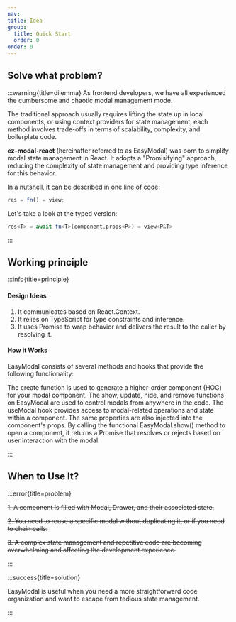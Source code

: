 ```yaml
---
nav:
title: Idea
group:
  title: Quick Start
  order: 0
order: 0
---
```


## Solve what problem?

:::warning{title=dilemma}
As frontend developers, we have all experienced the cumbersome and chaotic modal management mode.

The traditional approach usually requires lifting the state up in local components, or using context providers for state management, each method involves trade-offs in terms of scalability, complexity, and boilerplate code.

**ez-modal-react** (hereinafter referred to as EasyModal) was born to simplify modal state management in React. It adopts a "Promisifying" approach, reducing the complexity of state management and providing type inference for this behavior.

In a nutshell, it can be described in one line of code:

```ts
res = fn() = view;
```

Let's take a look at the typed version:

```ts
res<T> = await fn<T>(component,props<P>) = view<P&T>
```

:::

## Working principle

:::info{title=principle}

#### Design Ideas

1. It communicates based on React.Context.
2. It relies on TypeScript for type constraints and inference.
3. It uses Promise to wrap behavior and delivers the result to the caller by resolving it.

#### How it Works

EasyModal consists of several methods and hooks that provide the following functionality:

The create function is used to generate a higher-order component (HOC) for your modal component.
The show, update, hide, and remove functions on EasyModal are used to control modals from anywhere in the code.
The useModal hook provides access to modal-related operations and state within a component. The same properties are also injected into the component's props.
By calling the functional EasyModal.show() method to open a component, it returns a Promise that resolves or rejects based on user interaction with the modal.

:::

## When to Use It?

:::error{title=problem}

~~1. A component is filled with Modal, Drawer, and their associated state.~~

~~2. You need to reuse a specific modal without duplicating it, or if you need to chain calls.~~

~~3. A complex state management and repetitive code are becoming overwhelming and affecting the development experience.~~

:::

:::success{title=solution}

EasyModal is useful when you need a more straightforward code organization and want to escape from tedious state management.

:::

